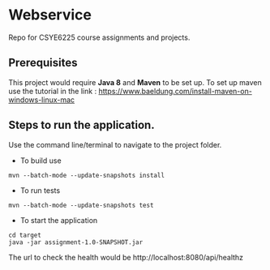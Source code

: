  # Webservice
Repo for CSYE6225 course assignments and projects.
## Prerequisites 
This project would require **Java 8** and **Maven** to be set up.
To set up maven use the tutorial in the link : https://www.baeldung.com/install-maven-on-windows-linux-mac

## Steps to run the application.
Use the command line/terminal to navigate to the project folder.

- To build use 
```
mvn --batch-mode --update-snapshots install 
```
- To run tests
```
mvn --batch-mode --update-snapshots test
```
- To start the application
```
cd target
java -jar assignment-1.0-SNAPSHOT.jar
```

The url to check the health would be http://localhost:8080/api/healthz


